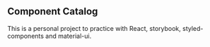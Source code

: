 ## Component Catalog

This is a personal project to practice with React, storybook, styled-components and material-ui.
